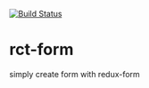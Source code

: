 <a href="https://circleci.com/gh/linehat/rct-form/tree/release"><img src="https://img.shields.io/circleci/project/linehat/rct-form/release.svg" alt="Build Status"></a>
# rct-form
simply create form with redux-form
